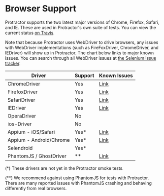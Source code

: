 Browser Support
===============
Protractor supports the two latest major versions of Chrome, Firefox, Safari, and IE. These are used in Protractor's own suite of tests. You can view the current status [on Travis](https://travis-ci.org/angular/protractor).

Note that because Protractor uses WebDriver to drive browsers, any issues with WebDriver implementations (such as FireFoxDriver, ChromeDriver, and IEDriver) will show up in Protractor. The chart below links to major known issues. You can search through all WebDriver issues at [the Selenium issue tracker](https://code.google.com/p/selenium/issues/list).


| Driver                 | Support      | Known Issues    |
|------------------------|--------------|-----------------|
|ChromeDriver            |Yes           |[Link](https://github.com/angular/protractor/labels/browser%3A%20chrome) |
|FirefoxDriver           |Yes           |[Link](https://github.com/angular/protractor/labels/browser%3A%20firefox) |
|SafariDriver            |Yes           |[Link](https://github.com/angular/protractor/labels/browser%3A%20safari) |
|IEDriver                |Yes           |[Link](https://github.com/angular/protractor/labels/browser%3A%20IE) |
|OperaDriver             |No            |                 |
|ios-Driver              |No            |                 |
|Appium - iOS/Safari     |Yes*          |[Link](https://github.com/angular/protractor/labels/browser%3A%20iOS%20safari) |
|Appium - Android/Chrome |Yes*          |[Link](https://github.com/angular/protractor/labels/browser%3A%20android%20chrome) |
|Selendroid              |Yes*          |                 |
|PhantomJS / GhostDriver |**            |[Link](https://github.com/angular/protractor/labels/browser%3A%20phantomjs) | 

(*) These drivers are not yet in the Protractor smoke tests.

(**) We recommend against using PhantomJS for tests with Protractor. There are many reported issues with PhantomJS crashing and behaving differently from real browsers.
